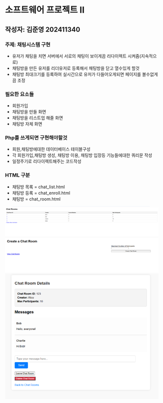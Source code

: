 <h1>소프트웨어 프로젝트 II</h1>
<h2>작성자: 김준영 202411340</h2>
<body>
  <h3>주제: 채팅시스템 구현</h3>
  <ul>
<li>유저가 채팅을 치면 서버에서 서로의 채팅이 보이게끔 리다이렉트 시켜줌(지속적으로)</li>
<li>채팅방을 만든 유저를 리더유저로 등록해서 채팅방을 닫고 열수있게 할것</li>
<li>채팅방 최대크기를 등록하여 실시간으로 유저가 다들어오게되면 페이지를 볼수없게끔 조정</li>
</ul>

<h3>필요한 요소들</h3>
<ul>
<li>회원가입</li>
<li>채팅방을 만들 화면</li>
<li>채팅방을 리스트업 해줄 화면</li>
<li>채팅방 자체 화면</li>
</ul>
<h3>Php를 쓰게되면 구현해야할것</h3>
<ul>
<li>회원,채팅방에대한 데이터베이스 테이블구성</li>
<li>각 회원가입,채팅방 생성, 채팅방 이용, 채팅방 입장등 기능들에대한 쿼리문 작성</li>
<li>일정주기로 리다이렉트해주는 코드작성</li>  
</ul>

<h3>HTML 구분</h3>
<ul>
  <li>채팅방 목록 = chat_list.html</li>
  <li>채팅방 등록 = chat_enroll.html</li>
  <li>채팅방 = chat_room.html</li>
</ul>

<img src="https://github.com/holyshitcode/software-project-ll/blob/main/chat_list.png">
<img src="https://github.com/holyshitcode/software-project-ll/blob/main/chat_enroll.png">
<img src="https://github.com/holyshitcode/software-project-ll/blob/main/chat_room.png">

</body>

